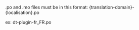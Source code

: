 .po and .mo files must be in this format:
{translation-domain}-{localisation}.po

ex:
dt-plugin-fr_FR.po
